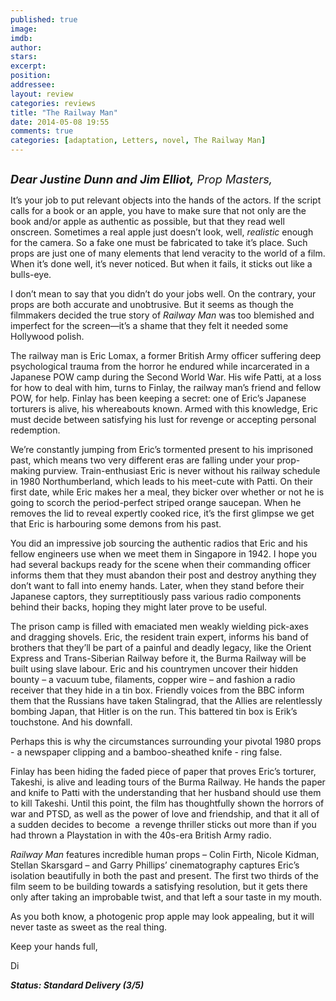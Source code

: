 ```yaml
---
published: true
image: 
imdb: 
author:  
stars: 
excerpt: 
position: 
addressee: 
layout: review
categories: reviews
title: "The Railway Man"
date: 2014-05-08 19:55
comments: true
categories: [adaptation, Letters, novel, The Railway Man]
---
```

<div><p><span class="full-image-block ssNonEditable"><span><a href="/letters/2014/5/8/the-railway-man.html"><img src="http://rollotomasi73.files.wordpress.com/2014/05/the20railway20man.jpg" alt="" /></a></span></span></p>
<p><em style="font-size:130%;"><strong>Dear Justine Dunn and Jim Elliot,</strong> Prop Masters,</em></p>
<p>It&rsquo;s your job to put relevant objects into the hands of the actors. If the script calls for a book or an apple, you have to make sure that not only are the book and/or apple as authentic as possible, but that they read well onscreen. Sometimes a real apple just doesn&rsquo;t look, well,<em> realistic</em> enough for the camera. So a fake one must be fabricated to take it&rsquo;s place. Such props are just one of many elements that lend veracity to the world of a film. When it&rsquo;s done well, it&rsquo;s never noticed. But when it fails, it sticks out like a bulls-eye.&nbsp;</p>
<p>I don&rsquo;t mean to say that you didn&rsquo;t do your jobs well. On the contrary, your props are both accurate and unobtrusive. But it seems as though the filmmakers decided the true story of <em>Railway Man</em> was too blemished and imperfect for the screen&mdash;it&rsquo;s a shame that they felt it needed some Hollywood polish.</p>
<p>The railway man is Eric Lomax, a former British Army officer suffering deep psychological trauma from the horror he endured while incarcerated in a Japanese POW camp during the Second World War. His wife Patti, at a loss for how to deal with him, turns to Finlay, the railway man&rsquo;s friend and fellow POW, for help. Finlay has been keeping a secret: one of Eric&rsquo;s Japanese torturers is alive, his whereabouts known. Armed with this knowledge, Eric must decide between satisfying his lust for revenge or accepting personal redemption.</p>
<p>We&rsquo;re constantly jumping from Eric&rsquo;s tormented present to his imprisoned past, which means two very different eras are falling under your prop-making purview. Train-enthusiast Eric is never without his railway schedule in 1980 Northumberland, which leads to his meet-cute with Patti. On their first date, while Eric makes her a meal, they bicker over whether or not he is going to scorch the period-perfect striped orange saucepan. When he removes the lid to reveal expertly cooked rice, it&rsquo;s the first glimpse we get that Eric is harbouring some demons from his past.</p>
<p>You did an impressive job sourcing the authentic radios that Eric and his fellow engineers use when we meet them in Singapore in 1942. I hope you had several backups ready for the scene when their commanding officer informs them that they must abandon their post and destroy anything they don&rsquo;t want to fall into enemy hands. Later, when they stand before their Japanese captors, they surreptitiously pass various radio components behind their backs, hoping they might later prove to be useful.</p>
<p>The prison camp is filled with emaciated men weakly wielding pick-axes and dragging shovels. Eric, the resident train expert, informs his band of brothers that they&rsquo;ll be part of a painful and deadly legacy, like the Orient Express and Trans-Siberian Railway before it, the Burma Railway will be built using slave labour. Eric and his countrymen uncover their hidden bounty &ndash; a vacuum tube, filaments, copper wire &ndash; and fashion a radio receiver that they hide in a tin box. Friendly voices from the BBC inform them that the Russians have taken Stalingrad, that the Allies are relentlessly bombing Japan, that Hitler is on the run. This battered tin box is Erik&rsquo;s touchstone. And his downfall.&nbsp;</p>
<p>Perhaps this is why the circumstances surrounding your pivotal 1980 props - a newspaper clipping and a bamboo-sheathed knife - ring false.</p>
<p>Finlay has been hiding the faded piece of paper that proves Eric&rsquo;s torturer, Takeshi, is alive and leading tours of the Burma Railway. He hands the paper and knife to Patti with the understanding that her husband should use them to kill Takeshi. Until this point, the film has thoughtfully shown the horrors of war and PTSD, as well as the power of love and friendship, and that it all of a sudden decides to become&nbsp; a revenge thriller sticks out more than if you had thrown a Playstation in with the 40s-era British Army radio.</p>
<p><em>Railway Man</em> features incredible human props &ndash; Colin Firth, Nicole Kidman, Stellan Skarsgard &ndash; and Garry Phillips&rsquo; cinematography captures Eric&rsquo;s isolation beautifully in both the past and present. The first two thirds of the film seem to be building towards a satisfying resolution, but it gets there only after taking an improbable twist, and that left a sour taste in my mouth.</p>
<p>As you both know, a photogenic prop apple may look appealing, but it will never taste as sweet as the real thing.</p>
<p>Keep your hands full,</p>
<p>Di</p>
<p><strong><em>Status: Standard Delivery (3/5)</em></strong></p></div>
